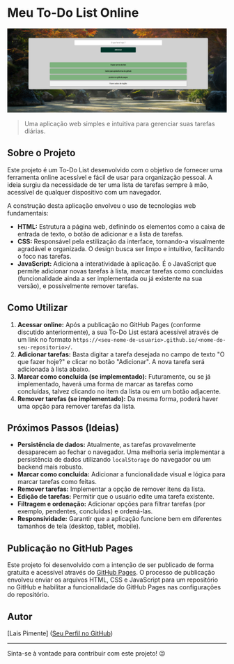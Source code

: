 # Meu To-Do List Online

![Interface do To-Do List](telaFinal.png)

> Uma aplicação web simples e intuitiva para gerenciar suas tarefas diárias.

## Sobre o Projeto

Este projeto é um To-Do List desenvolvido com o objetivo de fornecer uma ferramenta online acessível e fácil de usar para organização pessoal. A ideia surgiu da necessidade de ter uma lista de tarefas sempre à mão, acessível de qualquer dispositivo com um navegador.

A construção desta aplicação envolveu o uso de tecnologias web fundamentais:

* **HTML:** Estrutura a página web, definindo os elementos como a caixa de entrada de texto, o botão de adicionar e a lista de tarefas.
* **CSS:** Responsável pela estilização da interface, tornando-a visualmente agradável e organizada. O design busca ser limpo e intuitivo, facilitando o foco nas tarefas.
* **JavaScript:** Adiciona a interatividade à aplicação. É o JavaScript que permite adicionar novas tarefas à lista, marcar tarefas como concluídas (funcionalidade ainda a ser implementada ou já existente na sua versão), e possivelmente remover tarefas.

## Como Utilizar

1.  **Acessar online:** Após a publicação no GitHub Pages (conforme discutido anteriormente), a sua To-Do List estará acessível através de um link no formato `https://<seu-nome-de-usuario>.github.io/<nome-do-seu-repositorio>/`.
2.  **Adicionar tarefas:** Basta digitar a tarefa desejada no campo de texto "O que fazer hoje?" e clicar no botão "Adicionar". A nova tarefa será adicionada à lista abaixo.
3.  **Marcar como concluída (se implementado):** Futuramente, ou se já implementado, haverá uma forma de marcar as tarefas como concluídas, talvez clicando no item da lista ou em um botão adjacente.
4.  **Remover tarefas (se implementado):** Da mesma forma, poderá haver uma opção para remover tarefas da lista.

## Próximos Passos (Ideias)

* **Persistência de dados:** Atualmente, as tarefas provavelmente desaparecem ao fechar o navegador. Uma melhoria seria implementar a persistência de dados utilizando `localStorage` do navegador ou um backend mais robusto.
* **Marcar como concluída:** Adicionar a funcionalidade visual e lógica para marcar tarefas como feitas.
* **Remover tarefas:** Implementar a opção de remover itens da lista.
* **Edição de tarefas:** Permitir que o usuário edite uma tarefa existente.
* **Filtragem e ordenação:** Adicionar opções para filtrar tarefas (por exemplo, pendentes, concluídas) e ordená-las.
* **Responsividade:** Garantir que a aplicação funcione bem em diferentes tamanhos de tela (desktop, tablet, mobile).

## Publicação no GitHub Pages

Este projeto foi desenvolvido com a intenção de ser publicado de forma gratuita e acessível através do [GitHub Pages](https://pages.github.com/). O processo de publicação envolveu enviar os arquivos HTML, CSS e JavaScript para um repositório no GitHub e habilitar a funcionalidade do GitHub Pages nas configurações do repositório.

## Autor

[Lais Pimente] ([Seu Perfil no GitHub](https://github.com/laispimentel))

---

Sinta-se à vontade para contribuir com este projeto! 😉
